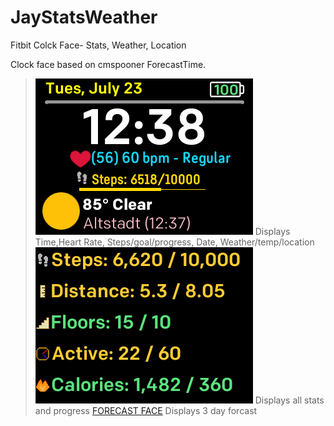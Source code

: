 # JayStatsWeather
Fitbit Colck Face- Stats, Weather, Location

Clock face based on cmspooner ForecastTime.

>![MAIN FACE](/images/JayStatsWeather.png)
>Displays Time,Heart Rate, Steps/goal/progress, Date, Weather/temp/location
>![STATS FACE](/images/JayStatsWeather2.png)
>Displays all stats and progress
>[FORECAST FACE](/images/JayStatsWeather3.png)
>Displays 3 day forcast
